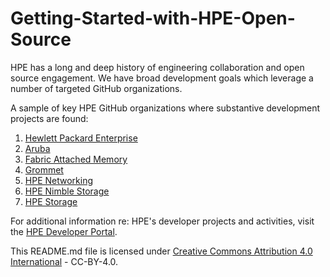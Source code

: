 # Getting-Started-with-HPE-Open-Source

HPE has a long and deep history of engineering collaboration and open source engagement.  We have broad development goals which leverage a number of targeted GitHub organizations.

A sample of key HPE GitHub organizations where substantive development projects are found:
1. [Hewlett Packard Enterprise](https://github.com/hewlettpackard)
2. [Aruba](https://github.com/aruba)
3. [Fabric Attached Memory](https://github.com/fabricattachedmemory)
4. [Grommet](https://github.com/grommet)
5. [HPE Networking](https://github.com/hpenetworking)
6. [HPE Nimble Storage](https://github.com/nimblestorage)
7. [HPE Storage](https://github.com/hpe-storage)

For additional information re: HPE's developer projects and activities, visit the [HPE Developer Portal](https://developer.hpe.com/).

This README.md file is licensed under [Creative Commons Attribution 4.0 International](https://spdx.org/licenses/CC-BY-4.0.html) - CC-BY-4.0.
